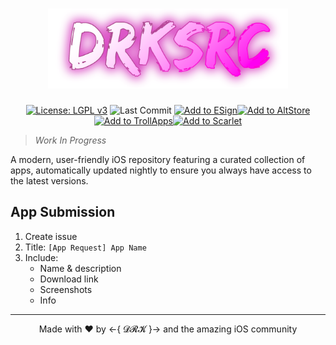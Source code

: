 <h1 align="center">
<img src="static/assets/DRKSRC (Header)(Pink).png" alt="DRKSRC" width="384">
</h1>

<div align="center">

[![License: LGPL v3](https://img.shields.io/badge/License-LGPL_v3-blue.svg)](https://www.gnu.org/licenses/lgpl-3.0) ![Last Commit](https://img.shields.io/github/last-commit/DRKCTRLDEV/DRKSRC)
[![Add to ESign](https://img.shields.io/badge/Add%20to%20ESign-1e90ff?style=for-the-badge)](https://fwuf.in/#/esign://addsource?url=https://raw.githubusercontent.com/DRKCTRLDEV/DRKSRC/main/trollstore.json)[![Add to AltStore](https://img.shields.io/badge/Add%20to%20AltStore-0048ba?style=for-the-badge)](https://fwuf.in/#/altstore://add?url=https://raw.githubusercontent.com/DRKCTRLDEV/DRKSRC/main/altstore.json)[![Add to TrollApps](https://img.shields.io/badge/Add%20to%20TrollApps-B85CFD?style=for-the-badge)](https://fwuf.in/#/trollapps://add?url=https://raw.githubusercontent.com/DRKCTRLDEV/DRKSRC/main/trollapps.json)[![Add to Scarlet](https://img.shields.io/badge/Add%20to%20Scarlet-ff0000?style=for-the-badge)](https://fwuf.in/#/scarlet://repo=https://raw.githubusercontent.com/DRKCTRLDEV/DRKSRC/main/scarlet.json)

</div>

>*Work In Progress*

A modern, user-friendly iOS repository featuring a curated collection of apps, automatically updated nightly to ensure you always have access to the latest versions.

## App Submission

1. Create issue
2. Title: `[App Request] App Name`
3. Include:
   - Name & description
   - Download link
   - Screenshots
   - Info

---

<div align="center">
  Made with ❤️ by ←{ 𝓓𝓡𝓚 }→ and the amazing iOS community
</div>